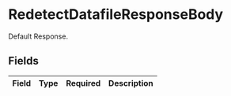 # RedetectDatafileResponseBody

Default Response.


## Fields

| Field       | Type        | Required    | Description |
| ----------- | ----------- | ----------- | ----------- |